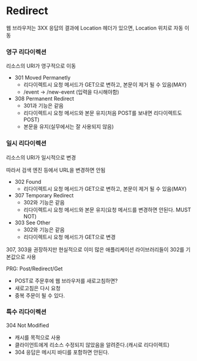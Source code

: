 # Redirect
웹 브라우저는 3XX 응답의 결과에 Location 헤더가 있으면, Location 위치로 자동 이동

### 영구 리다이렉션

리소스의 URI가 영구적으로 이동

- 301 Moved Permanetly
    - 리다이렉트시 요청 메서드가 GET으로 변하고, 본문이 제거 될 수 있음(MAY)
    - /event → /new-event (입력을 다시해야함)
- 308 Permanent Redirect
    - 301과 기능은 같음
    - 리다이렉트시 요청 메서드와 본문 유지(처음 POST를 보내면 리다이렉트도 POST)
    - 본문을 유지(실무에서는 잘 사용되지 않음)

### 일시 리다이렉션

리소스의 URI가 일시적으로 변경

따라서 검색 엔진 등에서 URL을 변경하면 안됨

- 302 Found
    - 리다이렉트시 요청 메서드가 GET으로 변하고, 본문이 제거 될 수 있음(MAY)
- 307 Temporary Redirect
    - 302와 기능은 같음
    - 리다이렉트시 요청 메서드와 본문 유지(요청 메서드를 변경하면 안된다. MUST NOT)
- 303 See Other
    - 302와 기능은 같음
    - 리다이렉트시 요청 메서드가 GET으로 변경

307, 303을 권장하지만 현실적으로 이미 많은 애플리케이션 라이브러리들이 302를 기본값으로 사용

PRG: Post/Redirect/Get

- POST로 주문후에 웹 브라우저를 새로고침하면?
- 새로고침은 다시 요청
- 중복 주문이 될 수 있다.

### 특수 리다이렉션

304 Not Modified

- 캐시를 목적으로 사용
- 클라이언트에게 리소스 수정되지 않았음을 알려준다.(캐시로 리다이렉트)
- 304 응답은 메시지 바디를 포함하면 안된다.